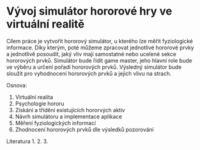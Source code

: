 # Vývoj simulátor hororové hry ve virtuální realitě

Cílem práce je vytvořit hororový simulátor, u kterého lze měřit fyziologické informace. Díky kterým, poté můžeme zpracovat jednotlivé hororové prvky a jednotlivě posoudit, jaký vliv mají samostatné nebo ucelené sekce hororových prvků. Simulátor bude řídit game master, jeho hlavní role bude ve výběru a určení pořadí hororových prvků. Výsledný simulátor bude sloužit pro vyhodnocení hororových prvků a jejich vlivu na strach.

Osnova:
1. Virtuální realita
2. Psychologie hororu
3. Získání a třídění existujících hororvých aktiv
4. Návrh simulátoru a implementace aplikace
5. Měření fyziologických informací 
6. Zhodnocení hororových prvků dle výsledků pozorování

Literatura
1.
2.
3.
